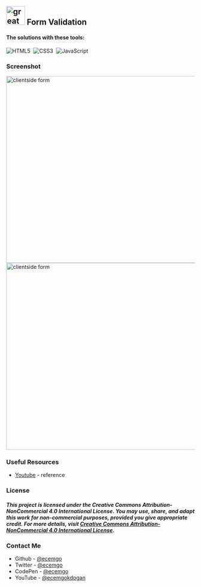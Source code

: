 ## <img src="https://user-images.githubusercontent.com/13468728/233831804-0f5c7ee5-d654-4c13-9c77-a5bd6dc4fe74.jpg" title="great tricks" alt="great tricks" width="50" height="50"/> Form Validation

#### The solutions with these tools:

![HTML5](https://img.shields.io/badge/-HTML5-E34F26?style=for-the-badge&logo=html5&logoColor=white)&nbsp;
![CSS3](https://img.shields.io/badge/-CSS3-1572B6?style=for-the-badge&logo=css3)&nbsp;
![JavaScript](https://img.shields.io/badge/Javascript-F7DF1E.svg?style=for-the-badge&logo=javascript&logoColor=black)&nbsp;

### Screenshot

<div align="left">
<img src="https://github.com/ecemgo/mini-samples-great-tricks/assets/13468728/850293f4-81ba-4a68-b68b-212c76e32a16" title="clientside form" alt="clientside form" width="800" height="500"/>
<img src="https://github.com/ecemgo/mini-samples-great-tricks/assets/13468728/a690a4e5-4080-4771-8813-f4ec1d59bece" title="clientside form" alt="clientside form" width="800" height="500"/>
</div>

### Useful Resources

- [Youtube](https://www.youtube.com/watch?v=rsd4FNGTRBw) - reference

### License

##### This project is licensed under the Creative Commons Attribution-NonCommercial 4.0 International License. You may use, share, and adapt this work for non-commercial purposes, provided you give appropriate credit. For more details, visit [Creative Commons Attribution-NonCommercial 4.0 International License](https://creativecommons.org/licenses/by-nc/4.0/).

### Contact Me

- Github - [@ecemgo](https://github.com/ecemgo)
- Twitter - [@ecemgo](https://twitter.com/ecemgo)
- CodePen - [@ecemgo](https://codepen.io/ecemgo)
- YouTube - [@ecemgokdogan](https://www.youtube.com/channel/UCktkPv17cw27PaFGcnZa_aQ)
